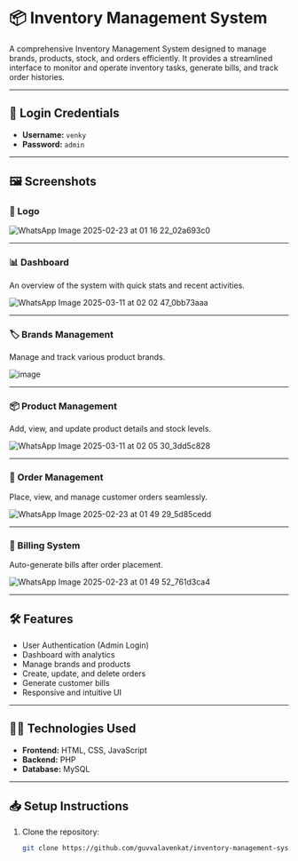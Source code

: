 # 📦 Inventory Management System

A comprehensive Inventory Management System designed to manage brands, products, stock, and orders efficiently. It provides a streamlined interface to monitor and operate inventory tasks, generate bills, and track order histories.

---

## 🔐 Login Credentials

- **Username:** `venky`  
- **Password:** `admin`

---

## 🖼️ Screenshots

### 🔷 Logo

![WhatsApp Image 2025-02-23 at 01 16 22_02a693c0](https://github.com/user-attachments/assets/46b174c3-17ab-4ac4-bb3c-a89fcff6b609)

---

### 📊 Dashboard

An overview of the system with quick stats and recent activities.

![WhatsApp Image 2025-03-11 at 02 02 47_0bb73aaa](https://github.com/user-attachments/assets/7107dd97-a43d-437f-83f6-9ab9045e6ea7)

---

### 🏷️ Brands Management

Manage and track various product brands.

![image](https://github.com/user-attachments/assets/28656aa3-c272-44b3-b408-939ee5544f62)

---

### 📦 Product Management

Add, view, and update product details and stock levels.

![WhatsApp Image 2025-03-11 at 02 05 30_3dd5c828](https://github.com/user-attachments/assets/3bc54e2d-d2ad-4207-8378-c272ec96b99d)

---

### 🧾 Order Management

Place, view, and manage customer orders seamlessly.

![WhatsApp Image 2025-02-23 at 01 49 29_5d85cedd](https://github.com/user-attachments/assets/dca754d5-6ac1-4b1c-89d7-07a5acfc7556)

---

### 🧮 Billing System

Auto-generate bills after order placement.

![WhatsApp Image 2025-02-23 at 01 49 52_761d3ca4](https://github.com/user-attachments/assets/22b5c81c-d315-4411-a634-cd8761d351b1)

---

## 🛠️ Features

- User Authentication (Admin Login)
- Dashboard with analytics
- Manage brands and products
- Create, update, and delete orders
- Generate customer bills
- Responsive and intuitive UI

---

## 🧑‍💻 Technologies Used

- **Frontend:** HTML, CSS, JavaScript
- **Backend:** PHP 
- **Database:** MySQL

---

## 📥 Setup Instructions

1. Clone the repository:
   ```bash
   git clone https://github.com/guvvalavenkat/inventory-management-system-.git
